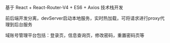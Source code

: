 
基于 React + React-Router-V4 + ES6 + Axios 技术栈开发

前后端开发分离，devServer启动本地服务，实时热加载，可将请求进行proxy代理到后台服务

域账号管理平台包括：登录页，信息查询页，修改密码，重置密码页等
